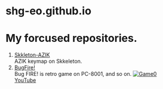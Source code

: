 # shg-eo.github.io

# My forcused repositories.
1. [Skkleton-AZIK](https://github.com/shg-eo/skkeleton-azik)  
AZIK keymap on Skkeleton.
2. [BugFire!](https://github.com/shg-eo/BugFire)  
Bug FIRE! is retro game on PC-8001, and so on.
[![Game0](https://github.com/shg-eo/BugFire/Pic/Game0.png)](https://www.youtube.com/watch?v=eL5zOH_6P_U)  
[YouTube](https://www.youtube.com/watch?v=eL5zOH_6P_U)
